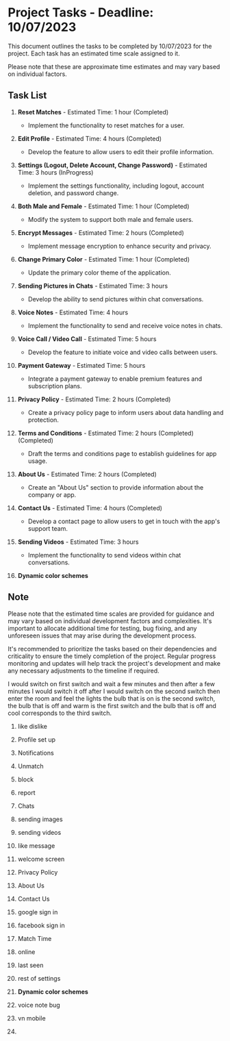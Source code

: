 # Project Tasks - Deadline: 10/07/2023

This document outlines the tasks to be completed by 10/07/2023 for the project. Each task has an estimated time scale assigned to it. 

Please note that these are approximate time estimates and may vary based on individual factors. 

## Task List

1. **Reset Matches** - Estimated Time: 1 hour (Completed)
   - Implement the functionality to reset matches for a user.

2. **Edit Profile** - Estimated Time: 4 hours (Completed)
   - Develop the feature to allow users to edit their profile information.

3. **Settings (Logout, Delete Account, Change Password)** - Estimated Time: 3 hours (InProgress)
   - Implement the settings functionality, including logout, account deletion, and password change.

4. **Both Male and Female** - Estimated Time: 1 hour (Completed)
   - Modify the system to support both male and female users.

5. **Encrypt Messages** - Estimated Time: 2 hours (Completed)
   - Implement message encryption to enhance security and privacy.

6. **Change Primary Color** - Estimated Time: 1 hour (Completed)
   - Update the primary color theme of the application.

7. **Sending Pictures in Chats** - Estimated Time: 3 hours
   - Develop the ability to send pictures within chat conversations.

8. **Voice Notes** - Estimated Time: 4 hours
   - Implement the functionality to send and receive voice notes in chats.

9. **Voice Call / Video Call** - Estimated Time: 5 hours
   - Develop the feature to initiate voice and video calls between users.

10. **Payment Gateway** - Estimated Time: 5 hours
    - Integrate a payment gateway to enable premium features and subscription plans.

11. **Privacy Policy** - Estimated Time: 2 hours (Completed)
    - Create a privacy policy page to inform users about data handling and protection.

12. **Terms and Conditions** - Estimated Time: 2 hours (Completed)
(Completed)
    - Draft the terms and conditions page to establish guidelines for app usage.

13. **About Us** - Estimated Time: 2 hours (Completed)
    - Create an "About Us" section to provide information about the company or app.

14. **Contact Us** - Estimated Time: 4 hours (Completed)
    - Develop a contact page to allow users to get in touch with the app's support team.

15. **Sending Videos** - Estimated Time: 3 hours
    - Implement the functionality to send videos within chat conversations.


16. **Dynamic color schemes**

## Note
Please note that the estimated time scales are provided for guidance and may vary based on individual development factors and complexities. It's important to allocate additional time for testing, bug fixing, and any unforeseen issues that may arise during the development process.

It's recommended to prioritize the tasks based on their dependencies and criticality to ensure the timely completion of the project. Regular progress monitoring and updates will help track the project's development and make any necessary adjustments to the timeline if required.
 


I would switch on first switch and wait a few minutes and then after a few minutes I would switch it off after I would switch on the second switch then enter the room and feel the lights the bulb that is on is the second switch, the bulb that is off and warm is the first switch and the bulb that is off and cool corresponds to the third switch.

1. like dislike

2. Profile set up

3. Notifications

4. Unmatch

5. block

6. report

7. Chats

8. sending images

9. sending videos

10. like message

11. welcome screen

13. Privacy Policy

14. About Us

15. Contact Us

16. google sign in

17. facebook sign in




1. Match Time
2. online
3. last seen
4. rest of settings
5. **Dynamic color schemes**
6. voice note bug
7. vn mobile
8. 